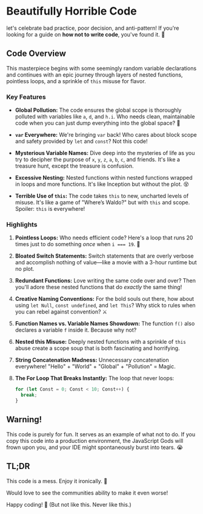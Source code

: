# Beautifully Horrible Code

let's celebrate bad practice, poor decision, and anti-pattern! If you're looking for a guide on **how not to write code**, you've found it. 🥳

## Code Overview

This masterpiece begins with some seemingly random variable declarations and continues with an epic journey through layers of nested functions, pointless loops, and a sprinkle of `this` misuse for flavor.

### Key Features

- **Global Pollution:** The code ensures the global scope is thoroughly polluted with variables like `a`, `d`, and `h.i`. Who needs clean, maintainable code when you can just dump everything into the global space? 🎨

- **`var` Everywhere:** We're bringing `var` back! Who cares about block scope and safety provided by `let` and `const`? Not this code!

- **Mysterious Variable Names:** Dive deep into the mysteries of life as you try to decipher the purpose of `x`, `y`, `z`, `a`, `b`, `c`, and friends. It's like a treasure hunt, except the treasure is confusion.

- **Excessive Nesting:** Nested functions within nested functions wrapped in loops and more functions. It's like Inception but without the plot. 😵

- **Terrible Use of `this`:** The code takes `this` to new, uncharted levels of misuse. It's like a game of "Where’s Waldo?" but with `this` and scope. Spoiler: `this` is everywhere!

### Highlights

1. **Pointless Loops:** Who needs efficient code? Here's a loop that runs 20 times just to do something _once_ when `i === 19`. 🤯

2. **Bloated Switch Statements:** Switch statements that are overly verbose and accomplish nothing of value—like a movie with a 3-hour runtime but no plot.

3. **Redundant Functions:** Love writing the same code over and over? Then you'll adore these nested functions that do _exactly_ the same thing!

4. **Creative Naming Conventions:** For the bold souls out there, how about using `let Null`, `const undefined`, and `let This`? Why stick to rules when you can rebel against convention? ⚔️

5. **Function Names vs. Variable Names Showdown:** The function `f()` also declares a variable `f` inside it. Because why not?

6. **Nested this Misuse:** Deeply nested functions with a sprinkle of `this` abuse create a scope soup that is both fascinating and horrifying.

7. **String Concatenation Madness:** Unnecessary concatenation everywhere! "Hello" + "World" + "Global" + "Pollution" = Magic.

8. **The For Loop That Breaks Instantly:** The loop that never loops:
   ```javascript
   for (let Const = 0; Const < 10; Const++) {
     break;
   }
   ```

## Warning!

This code is purely for fun. It serves as an example of what not to do. If you copy this code into a production environment, the JavaScript Gods will frown upon you, and your IDE might spontaneously burst into tears. 😭

## TL;DR

This code is a mess. Enjoy it ironically. 🍿

Would love to see the communities ability to make it even worse!

Happy coding! 🎉 (But not like this. Never like this.)
